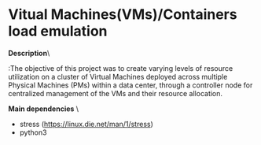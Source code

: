 # Vitual Machines(VMs)/Containers load emulation

**Description**\

:The objective of this project was to create varying levels of resource utilization on a cluster of Virtual Machines deployed across multiple Physical Machines (PMs) within a data center, through a controller node for centralized management of the VMs and their resource allocation.

**Main dependencies** \

- stress (https://linux.die.net/man/1/stress)
- python3



